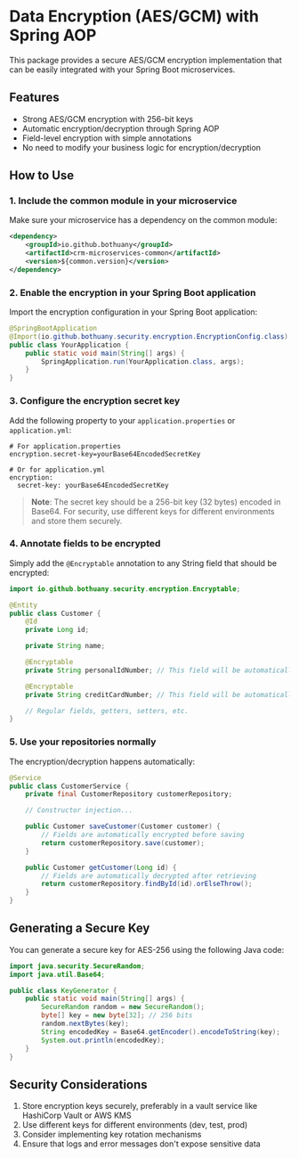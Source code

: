 # Data Encryption (AES/GCM) with Spring AOP

This package provides a secure AES/GCM encryption implementation that can be easily integrated with your Spring Boot microservices.

## Features

- Strong AES/GCM encryption with 256-bit keys
- Automatic encryption/decryption through Spring AOP
- Field-level encryption with simple annotations
- No need to modify your business logic for encryption/decryption

## How to Use

### 1. Include the common module in your microservice

Make sure your microservice has a dependency on the common module:

```xml
<dependency>
    <groupId>io.github.bothuany</groupId>
    <artifactId>crm-microservices-common</artifactId>
    <version>${common.version}</version>
</dependency>
```

### 2. Enable the encryption in your Spring Boot application

Import the encryption configuration in your Spring Boot application:

```java
@SpringBootApplication
@Import(io.github.bothuany.security.encryption.EncryptionConfig.class)
public class YourApplication {
    public static void main(String[] args) {
        SpringApplication.run(YourApplication.class, args);
    }
}
```

### 3. Configure the encryption secret key

Add the following property to your `application.properties` or `application.yml`:

```properties
# For application.properties
encryption.secret-key=yourBase64EncodedSecretKey

# Or for application.yml
encryption:
  secret-key: yourBase64EncodedSecretKey
```

> **Note**: The secret key should be a 256-bit key (32 bytes) encoded in Base64.
> For security, use different keys for different environments and store them securely.

### 4. Annotate fields to be encrypted

Simply add the `@Encryptable` annotation to any String field that should be encrypted:

```java
import io.github.bothuany.security.encryption.Encryptable;

@Entity
public class Customer {
    @Id
    private Long id;

    private String name;

    @Encryptable
    private String personalIdNumber; // This field will be automatically encrypted/decrypted

    @Encryptable
    private String creditCardNumber; // This field will be automatically encrypted/decrypted

    // Regular fields, getters, setters, etc.
}
```

### 5. Use your repositories normally

The encryption/decryption happens automatically:

```java
@Service
public class CustomerService {
    private final CustomerRepository customerRepository;

    // Constructor injection...

    public Customer saveCustomer(Customer customer) {
        // Fields are automatically encrypted before saving
        return customerRepository.save(customer);
    }

    public Customer getCustomer(Long id) {
        // Fields are automatically decrypted after retrieving
        return customerRepository.findById(id).orElseThrow();
    }
}
```

## Generating a Secure Key

You can generate a secure key for AES-256 using the following Java code:

```java
import java.security.SecureRandom;
import java.util.Base64;

public class KeyGenerator {
    public static void main(String[] args) {
        SecureRandom random = new SecureRandom();
        byte[] key = new byte[32]; // 256 bits
        random.nextBytes(key);
        String encodedKey = Base64.getEncoder().encodeToString(key);
        System.out.println(encodedKey);
    }
}
```

## Security Considerations

1. Store encryption keys securely, preferably in a vault service like HashiCorp Vault or AWS KMS
2. Use different keys for different environments (dev, test, prod)
3. Consider implementing key rotation mechanisms
4. Ensure that logs and error messages don't expose sensitive data
